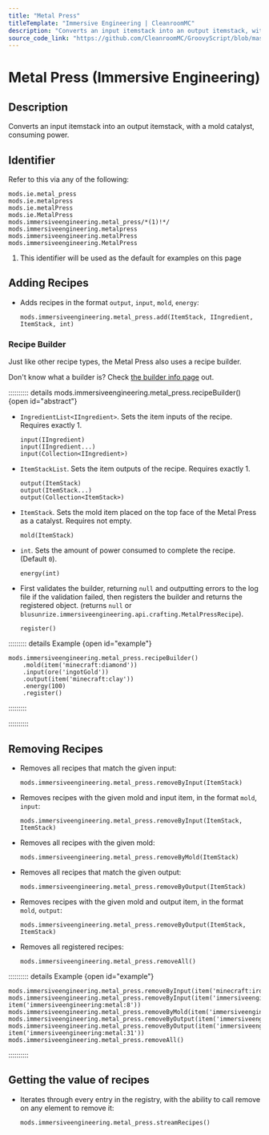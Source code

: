 ```yaml
---
title: "Metal Press"
titleTemplate: "Immersive Engineering | CleanroomMC"
description: "Converts an input itemstack into an output itemstack, with a mold catalyst, consuming power."
source_code_link: "https://github.com/CleanroomMC/GroovyScript/blob/master/src/main/java/com/cleanroommc/groovyscript/compat/mods/immersiveengineering/MetalPress.java"
---
```


# Metal Press (Immersive Engineering)

## Description

Converts an input itemstack into an output itemstack, with a mold catalyst, consuming power.

## Identifier

Refer to this via any of the following:

```groovy:no-line-numbers {5}
mods.ie.metal_press
mods.ie.metalpress
mods.ie.metalPress
mods.ie.MetalPress
mods.immersiveengineering.metal_press/*(1)!*/
mods.immersiveengineering.metalpress
mods.immersiveengineering.metalPress
mods.immersiveengineering.MetalPress
```

1. This identifier will be used as the default for examples on this page

## Adding Recipes

- Adds recipes in the format `output`, `input`, `mold`, `energy`:

    ```groovy:no-line-numbers
    mods.immersiveengineering.metal_press.add(ItemStack, IIngredient, ItemStack, int)
    ```


### Recipe Builder

Just like other recipe types, the Metal Press also uses a recipe builder.

Don't know what a builder is? Check [the builder info page](../../../groovy/builder.md) out.

:::::::::: details mods.immersiveengineering.metal_press.recipeBuilder() {open id="abstract"}
- `IngredientList<IIngredient>`. Sets the item inputs of the recipe. Requires exactly 1.

    ```groovy:no-line-numbers
    input(IIngredient)
    input(IIngredient...)
    input(Collection<IIngredient>)
    ```

- `ItemStackList`. Sets the item outputs of the recipe. Requires exactly 1.

    ```groovy:no-line-numbers
    output(ItemStack)
    output(ItemStack...)
    output(Collection<ItemStack>)
    ```

- `ItemStack`. Sets the mold item placed on the top face of the Metal Press as a catalyst. Requires not empty.

    ```groovy:no-line-numbers
    mold(ItemStack)
    ```

- `int`. Sets the amount of power consumed to complete the recipe. (Default `0`).

    ```groovy:no-line-numbers
    energy(int)
    ```

- First validates the builder, returning `null` and outputting errors to the log file if the validation failed, then registers the builder and returns the registered object. (returns `null` or `blusunrize.immersiveengineering.api.crafting.MetalPressRecipe`).

    ```groovy:no-line-numbers
    register()
    ```

::::::::: details Example {open id="example"}
```groovy:no-line-numbers
mods.immersiveengineering.metal_press.recipeBuilder()
    .mold(item('minecraft:diamond'))
    .input(ore('ingotGold'))
    .output(item('minecraft:clay'))
    .energy(100)
    .register()
```

:::::::::

::::::::::

## Removing Recipes

- Removes all recipes that match the given input:

    ```groovy:no-line-numbers
    mods.immersiveengineering.metal_press.removeByInput(ItemStack)
    ```

- Removes recipes with the given mold and input item, in the format `mold`, `input`:

    ```groovy:no-line-numbers
    mods.immersiveengineering.metal_press.removeByInput(ItemStack, ItemStack)
    ```

- Removes all recipes with the given mold:

    ```groovy:no-line-numbers
    mods.immersiveengineering.metal_press.removeByMold(ItemStack)
    ```

- Removes all recipes that match the given output:

    ```groovy:no-line-numbers
    mods.immersiveengineering.metal_press.removeByOutput(ItemStack)
    ```

- Removes recipes with the given mold and output item, in the format `mold`, `output`:

    ```groovy:no-line-numbers
    mods.immersiveengineering.metal_press.removeByOutput(ItemStack, ItemStack)
    ```

- Removes all registered recipes:

    ```groovy:no-line-numbers
    mods.immersiveengineering.metal_press.removeAll()
    ```

:::::::::: details Example {open id="example"}
```groovy:no-line-numbers
mods.immersiveengineering.metal_press.removeByInput(item('minecraft:iron_ingot'))
mods.immersiveengineering.metal_press.removeByInput(item('immersiveengineering:mold'), item('immersiveengineering:metal:8'))
mods.immersiveengineering.metal_press.removeByMold(item('immersiveengineering:mold:4'))
mods.immersiveengineering.metal_press.removeByOutput(item('immersiveengineering:material:2'))
mods.immersiveengineering.metal_press.removeByOutput(item('immersiveengineering:mold'), item('immersiveengineering:metal:31'))
mods.immersiveengineering.metal_press.removeAll()
```

::::::::::

## Getting the value of recipes

- Iterates through every entry in the registry, with the ability to call remove on any element to remove it:

    ```groovy:no-line-numbers
    mods.immersiveengineering.metal_press.streamRecipes()
    ```
